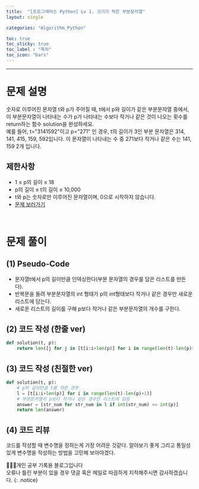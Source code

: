 ```yaml
---
title:  "[프로그래머스 Python] Lv 1. 크기가 작은 부분문자열"
layout: single

categories: "Algorithm_Python"

toc: true
toc_sticky: true
toc_label : "목차"
toc_icon: "bars"
---
```

***
# 문제 설명
숫자로 이루어진 문자열 t와 p가 주어질 때, t에서 p와 길이가 같은 부분문자열 중에서, 이 부분문자열이 나타내는 수가 p가 나타내는 수보다 작거나 같은 것이 나오는 횟수를 return하는 함수 solution을 완성하세요.<br>
예를 들어, t="3141592"이고 p="271" 인 경우, t의 길이가 3인 부분 문자열은 314, 141, 415, 159, 592입니다. 이 문자열이 나타내는 수 중 271보다 작거나 같은 수는 141, 159 2개 입니다.

## 제한사항
- 1 ≤ p의 길이 ≤ 18
- p의 길이 ≤ t의 길이 ≤ 10,000
- t와 p는 숫자로만 이루어진 문자열이며, 0으로 시작하지 않습니다.
- [문제 보러가기](https://school.programmers.co.kr/learn/courses/30/lessons/147355)

<br>

# 문제 풀이
## (1) Pseudo-Code
- 문자열t에서 p의 길이만큼 인덱싱한다(부분 문자열의 경우를 담은 리스트를 만든다).
- 반복문을 돌려 부분문자열의 int 형태가 p의 int형태보다 작거나 같은 경우만 새로운 리스트에 담는다.
- 새로운 리스트의 길이를 구해 p보다 작거나 같은 부분문자열의 개수를 구한다.

## (2) 코드 작성 (한줄 ver)
```python
def solution(t, p):    
    return len([j for j in [t[i:i+len(p)] for i in range(len(t)-len(p)+1)] if int(j) <= int(p)])
```

## (3) 코드 작성 (친절한 ver)
```python
def solution(t, p):    
    # p의 길이만큼 t를 자른 경우
    l = [t[i:i+len(p)] for i in range(len(t)-len(p)+1)]
    # 부분문자열이 p보다 작거나 같은 경우만 리스트에 담음
    answer = [str_num for str_num in l if int(str_num) <= int(p)]
    return len(answer)
```

## (4) 코드 리뷰
코드를 작성할 때 변수명을 정하는게 가장 어려운 것같다. 알아보기 좋게 그리고 통일성 있게 변수명을 작성하는 방법을 고민해 보아야겠다.

👩🏻‍💻개인 공부 기록용 블로그입니다
<br>오류나 틀린 부분이 있을 경우 댓글 혹은 메일로 따끔하게 지적해주시면 감사하겠습니다.
{: .notice}
